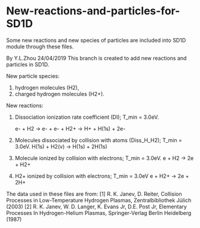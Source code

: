 # New-reactions-and-particles-for-SD1D
Some new reactions and new species of particles are included into SD1D module through these files.

By Y.L.Zhou
24/04/2019
This branch is created to add new reactions and particles in SD1D.

New particle species: 
1. hydrogen molecules (H2), 
2. charged hydrogen molecules (H2+).

New reactions: 
1. Dissociation ionization rate coefficient (DI); T_min = 3.0eV.

   e- + H2 -> e- + e- + H2+ -> H+ + H(1s) + 2e-
2. Molecules dissociated by collision with atoms (Diss_H_H2); T_min = 3.0eV.
   H(1s) + H2(v) -> H(1s) + 2H(1s)
3. Molecule ionized by collision with electrons; T_min = 3.0eV.
   e + H2 -> 2e + H2+
4. H2+ ionized by collision with electrons; T_min = 3.0eV
   e + H2+ -> 2e + 2H+

The data used in these files are from:
[1] R. K. Janev, D. Reiter, Collision Processes in Low-Temperature Hydrogen Plasmas, Zentralbibliothek Jülich (2003)
[2] R. K. Janev, W. D. Langer, K. Evans Jr, D.E. Post Jr, Elementary Processes In Hydrogen-Helium Plasmas, Springer-Verlag Berlin Heidelberg (1987)
